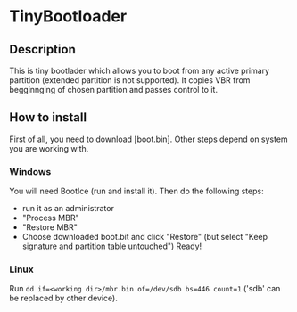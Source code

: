 # TinyBootloader

## Description

This is tiny bootlader which allows you to boot from any active primary partition (extended partition is not supported). It copies VBR from begginnging of chosen partition and passes control to it.

## How to install

First of all, you need to download [boot.bin]. Other steps depend on system you are working with.

### Windows

You will need BootIce (run and install it). Then do the following steps:
* run it as an administrator
* "Process MBR"
* "Restore MBR"
* Choose downloaded boot.bit and click "Restore" (but select "Keep signature and partition table untouched")
Ready!

### Linux

Run `dd if=<working dir>/mbr.bin of=/dev/sdb bs=446 count=1` ('sdb' can be replaced by other device).
